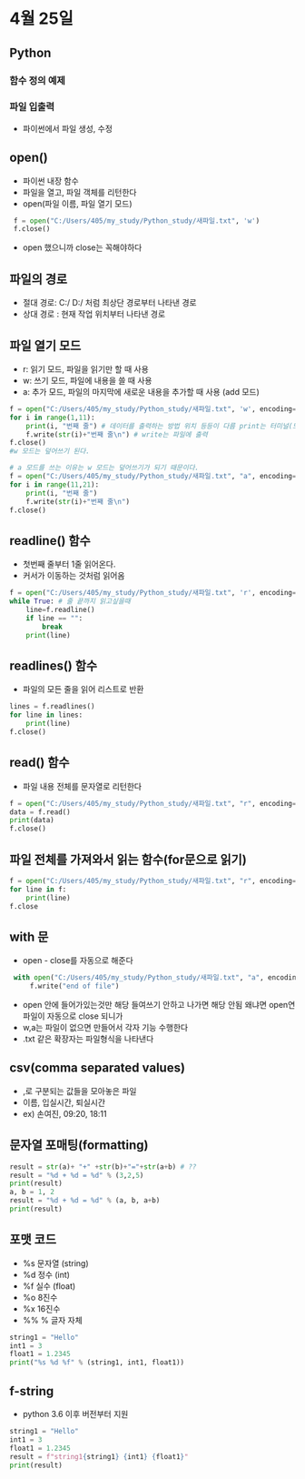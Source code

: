 # 4월 25일
## Python
### 함수 정의 예제
### 파일 입출력
- 파이썬에서 파일 생성, 수정

## open()
- 파이썬 내장 함수
- 파일을 열고, 파일 객체를 리턴한다
- open(파일 이름, 파일 열기 모드)
```python
 f = open("C:/Users/405/my_study/Python_study/새파일.txt", 'w') 
 f.close()
```
- open 했으니까 close는 꼭해야하다
  
## 파일의 경로
- 절대 경로: C:/ D:/ 처럼 최상단 경로부터 나타낸 경로
- 상대 경로 : 현재 작업 위치부터 나타낸 경로

## 파일 열기 모드
- r: 읽기 모드, 파일을 읽기만 할 때 사용
- w: 쓰기 모드, 파일에 내용을 쓸 때 사용
- a: 추가 모드, 파일의 마지막에 새로운 내용을 추가할 때 사용 (add 모드)

```python
f = open("C:/Users/405/my_study/Python_study/새파일.txt", 'w', encoding="utf-8")
for i in range(1,11):
    print(i, "번째 줄") # 데이터를 출력하는 방법 위치 등등이 다름 print는 터미널(모니터 화면에)에 출력
    f.write(str(i)+"번째 줄\n") # write는 파일에 출력
f.close()
#w 모드는 덮어쓰기 된다.
```
```python
# a 모드를 쓰는 이유는 w 모드는 덮어쓰기가 되기 때문이다.
f = open("C:/Users/405/my_study/Python_study/새파일.txt", "a", encoding="utf-8")
for i in range(11,21):
    print(i, "번째 줄")
    f.write(str(i)+"번째 줄\n")
f.close()
```
## readline() 함수
- 첫번째 줄부터 1줄 읽어온다.
- 커서가 이동하는 것처럼 읽어옴
```python
f = open("C:/Users/405/my_study/Python_study/새파일.txt", 'r', encoding="utf-8")
while True: # 줄 끝까지 읽고싶을때
    line=f.readline()
    if line == "":
        break
    print(line)
```

## readlines() 함수
- 파일의 모든 줄을 읽어 리스트로 반환
```python
lines = f.readlines()
for line in lines:
    print(line)
f.close()
```
## read() 함수
- 파일 내용 전체를 문자열로 리턴한다
```python
f = open("C:/Users/405/my_study/Python_study/새파일.txt", "r", encoding="utf-8")
data = f.read()
print(data)
f.close()
```
## 파일 전체를 가져와서 읽는 함수(for문으로 읽기)
```python
f = open("C:/Users/405/my_study/Python_study/새파일.txt", "r", encoding="utf-8")
for line in f:
    print(line)
f.close
```
## with 문
- open - close를 자동으로 해준다
```python
 with open("C:/Users/405/my_study/Python_study/새파일.txt", "a", encoding="utf-8") as f:
     f.write("end of file")
```
- open 안에 들어가있는것만 해당 들여쓰기 안하고 나가면 해당 안됨 왜냐면 open연 파일이 자동으로 close 되니가
- w,a는 파일이 없으면 만들어서 각자 기능 수행한다
- .txt 같은 확장자는 파일형식을 나타낸다

## csv(comma separated values)
- ,로 구분되는 값들을 모아놓은 파일
- 이름, 입실시간, 퇴실시간
- ex) 손여진, 09:20, 18:11

## 문자열 포매팅(formatting)

```python
result = str(a)+ "+" +str(b)+"="+str(a+b) # ??
result = "%d + %d = %d" % (3,2,5)
print(result)
a, b = 1, 2
result = "%d + %d = %d" % (a, b, a+b)
print(result)
```
## 포맷 코드
- %s 문자열 (string)
- %d 정수 (int)
- %f 실수  (float)
- %o 8진수
- %x 16진수
- %% % 글자 자체
```python
string1 = "Hello"
int1 = 3
float1 = 1.2345
print("%s %d %f" % (string1, int1, float1))
```
## f-string
- python 3.6 이후 버전부터 지원

```python
string1 = "Hello"
int1 = 3
float1 = 1.2345
result = f"string1{string1} {int1} {float1}"
print(result)
```